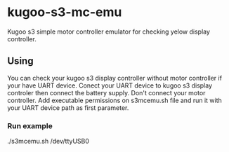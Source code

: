 # kugoo-s3-mc-emu
Kugoo s3 simple motor controller emulator for checking yelow display controller. 

## Using
You can check your kugoo s3 display controller without motor controller if your have UART device.
Conect your UART device to kugoo s3 display controler then connect the battery supply. Don't connect your motor controller.
Add executable permissions on s3mcemu.sh file and run it with your UART device path as first parameter.

### Run example
  ./s3mcemu.sh /dev/ttyUSB0
